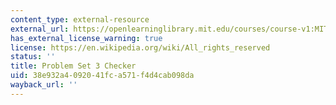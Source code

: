 ```yaml
---
content_type: external-resource
external_url: https://openlearninglibrary.mit.edu/courses/course-v1:MITx+ES.1803+2023_Fall/courseware/pset_checkers/ps3/?activate_block_id=block-v1%3AMITx%2BES.1803%2B2023_Fall%2Btype%40sequential%2Bblock%40ps3
has_external_license_warning: true
license: https://en.wikipedia.org/wiki/All_rights_reserved
status: ''
title: Problem Set 3 Checker
uid: 38e932a4-0920-41fc-a571-f4d4cab098da
wayback_url: ''
---
```

